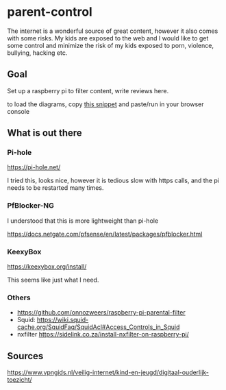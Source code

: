 # parent-control

The internet is a wonderful source of great content, however it also comes with some risks. My kids are exposed to the web and I would like to get some control and minimize the risk of my kids exposed to porn, violence, bullying, hacking etc.

## Goal

Set up a raspberry pi to filter content, write reviews here.

to load the diagrams, copy [this snippet](mermaid.txt?raw=true) and paste/run in your browser console

## What is out there

### Pi-hole

https://pi-hole.net/

I tried this, looks nice, however it is tedious slow with https calls, and the pi needs to be restarted many times.

### PfBlocker-NG

I understood that this is more lightweight than pi-hole

https://docs.netgate.com/pfsense/en/latest/packages/pfblocker.html

### KeexyBox

https://keexybox.org/install/

This seems like just what I need.

### Others

- https://github.com/onnozweers/raspberry-pi-parental-filter
- Squid: https://wiki.squid-cache.org/SquidFaq/SquidAcl#Access_Controls_in_Squid
- nxfilter https://sidelink.co.za/install-nxfilter-on-raspberry-pi/

## Sources

https://www.vpngids.nl/veilig-internet/kind-en-jeugd/digitaal-ouderlijk-toezicht/

